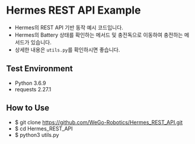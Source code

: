# Hermes REST API Example
- Hermes의 REST API 기반 동작 예시 코드입니다.
- Hermes의 Battery 상태를 확인하는 메서드 및 충전독으로 이동하여 충전하는 메서드가 있습니다.
- 상세한 내용은 `utils.py`를 확인하시면 좋습니다.

## Test Environment
- Python 3.6.9
- requests 2.27.1

## How to Use
- $ git clone https://github.com/WeGo-Robotics/Hermes_REST_API.git
- $ cd Hermes_REST_API
- $ python3 utils.py
